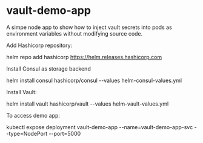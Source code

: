 # vault-demo-app

A simpe node app to show how to inject vault secrets into pods as environment variables without modifying source code.

Add Hashicorp repository:

helm repo add hashicorp https://helm.releases.hashicorp.com

Install Consul as storage backend

helm install consul hashicorp/consul --values helm-consul-values.yml

Install Vault:

helm install vault hashicorp/vault --values helm-vault-values.yml

To access demo app:

kubectl expose deployment vault-demo-app --name=vault-demo-app-svc --type=NodePort --port=5000

